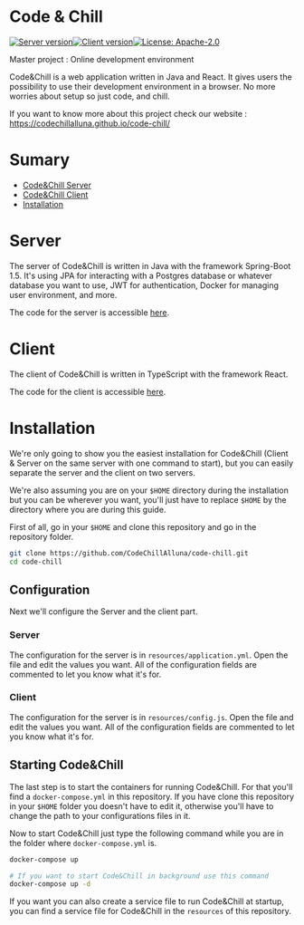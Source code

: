 # Code & Chill

[![Server version](https://img.shields.io/github/tag/CodeChillAlluna/code-chill-server.svg?label=Server&style=for-the-badge)](https://github.com/CodeChillAlluna/code-chill-server)[![Client version](https://img.shields.io/github/tag/CodeChillAlluna/code-chill-client.svg?label=Client&style=for-the-badge)](https://github.com/CodeChillAlluna/code-chill-client)[![License: Apache-2.0](https://img.shields.io/badge/License-Apache%202.0-blue.svg?style=for-the-badge)](https://opensource.org/licenses/Apache-2.0)

Master project : Online development environment

Code&Chill is a web application written in Java and React. It gives users the possibility to use their development environment in a browser. No more worries about setup so just code, and chill.

If you want to know more about this project check our website : https://codechillalluna.github.io/code-chill/



# Sumary

- [Code&Chill Server](#server)
- [Code&Chill Client](#client)
- [Installation](installation)



# Server

The server of Code&Chill is written in Java with the framework Spring-Boot 1.5. It's using JPA for interacting with a Postgres database or whatever database you want to use, JWT for authentication, Docker for managing user environment, and more.

The code for the server is accessible [here](https://github.com/CodeChillAlluna/code-chill-server).



# Client

The client of Code&Chill is written in TypeScript with the framework React.

The code for the client is accessible [here](https://github.com/CodeChillAlluna/code-chill-client).



# Installation

We're only going to show you the easiest installation for Code&Chill (Client & Server on the same server with one command to start), but you can easily separate the server and the client on two servers.

We're also assuming you are on your `$HOME` directory during the installation but you can be wherever you want, you'll just have to replace `$HOME` by the directory where you are during this guide.

First of all, go in your `$HOME` and clone this repository and go in the repository folder.

```sh
git clone https://github.com/CodeChillAlluna/code-chill.git
cd code-chill
```



## Configuration

Next we'll configure the Server and the client part.

### Server

The configuration for the server is in `resources/application.yml`. Open the file and edit the values you want. All of the configuration fields are commented to let you know what it's for.

### Client

The configuration for the server is in `resources/config.js`. Open the file and edit the values you want. All of the configuration fields are commented to let you know what it's for.



## Starting Code&Chill

The last step is to start the containers for running Code&Chill. For that you'll find a `docker-compose.yml` in this repository. If you have clone this repository in your `$HOME` folder you doesn't have to edit it, otherwise you'll have to change the path to your configurations files in it.

Now to start Code&Chill just type the following command while you are in the folder where `docker-compose.yml` is.

```sh
docker-compose up

# If you want to start Code&Chill in background use this command
docker-compose up -d
```

If you want you can also create a service file to run Code&Chill at startup, you can find a service file for Code&Chill in the `resources` of this repository.